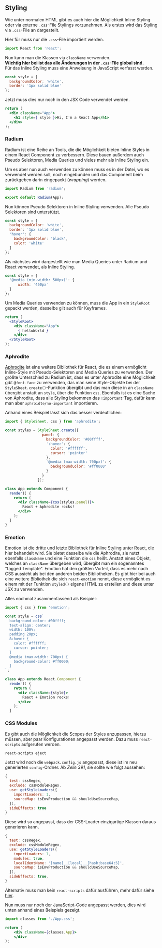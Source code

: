 ## Styling

Wie unter normalen HTML gibt es auch hier die Möglichkeit Inline Styling
oder via externe `.css`-File Stylings vorzunehmen. Als erstes wird das
Styling via `.css`-File an dargestellt.

Hier für muss nur die `.css`-File importiert werden.

```jsx
import React from 'react';
```

Nun kann man die Klassen via `className` verwenden.  
__Wichtig hier bei ist das alle Änderungen in der `.css`-File global sind.__  
Für das Inline Styling muss eine Anweisung in JavaScript
verfasst werden.

```jsx
const style = {
  backgroundColor: 'white',
  border: '1px solid blue'
};
```

Jetzt muss dies nur noch in den JSX Code verwendet werden.

```jsx
return (
  <div className="App">
    <h1 style={ style }>Hi, I'm a React App</h1>
  </div>
);
```

### Radium

Radium ist eine Reihe an Tools, die die Möglichkeit bieten
Inline Styles in einem React Component zu verbessern. Diese bauen
außerdem auch Pseudo Selektoren, Media Queries und vieles mehr als
Inline Styling ein.

Um es aber nun auch verwenden zu können muss es in der Datei, wo
es verwendet werden soll, noch eingebunden und das Component beim
zurückgeben darin eingepackt (_wrapping_) werden.

```jsx
import Radium from 'radium';
```

```jsx
export default Radium(App);
```

Nun können Pseudo Selektoren in Inline Styling verwenden.
Alle Pseudo Selektoren sind unterstützt.

```jsx
const style = {
  backgroundColor: 'white',
  border: '1px solid blue',
  'hover': {
    backgroundColor: 'black',
    color: 'white'
  }
};
```

Als nächstes wird dargestellt wie man Media Queries unter Radium und
React verwendet, als Inline Styling.

```jsx
const style = {
  '@media (min-width: 500px)': {
      width: '450px'
  }
};
```

Um Media Queries verwenden zu können, muss die App in ein `StyleRoot` gepackt werden,
dasselbe gilt auch für Keyframes.

```jsx
return (
  <StyleRoot>
    <div className="App">
      { helloWorld }
    </div>
  </StyleRoot>
);
```

### Aphrodite

[Aphrodite](https://github.com/Khan/aphrodite) ist eine weitere
Bibliothek für React, die es einem ermöglicht Inline-Style mit
Pseudo-Selektoren und Media Queries zu verwenden. Der größte Unterschied
zu Radium ist, dass es unter Aphrodite eine Möglichkeit gibt
`@font-face` zu verwenden, das man seine Style-Objekte bei der
`StyleSheet.create()`-Funktion übergibt und das man diese in an
`className` übergibt anstatt an `style`, über die Funktion `css`.
Ebenfalls ist es eine Sache von Aphrodite, dass alle Styling bekommen
das `!important`-Tag, dafür kann man aber `aphroidte/no-important`
importieren.

Anhand eines Beispiel lässt sich das besser verdeutlichen:

```jsx
import { StyleSheet, css } from 'aphrodite';

const styles = StyleSheet.create({
                 panel: {
                   backgroundColor: '#00ffff',
                   ':hover': {
                     color: '#ffffff',
                     cursor: 'pointer'
                   },
                   '@media (max-width: 700px)': {
                     backgroundColor: '#ff0000'
                   }
                 }
               });

class App extends Component {
  render() {
    return (
      <div className={css(styles.panel)}>
        React + Aphrodite rocks!
      </div>
    );
  }
}
```

### Emotion

[Emotion](https://emotion.sh/) ist die dritte und letzte Bibliothek für
Inline Styling unter React, die hier behandelt wird. Sie bietet dasselbe
wie die Aphrodite, sie nutzt ebenfalls `className` und eine Funktion die
`css` heißt. Anstatt eines Objekt, welches an `className` übergeben
wird, übergibt man ein sogenanntes "tagged Template". Emotion hat den
größten Vorteil, dass es mehr nach CSS aussieht als bei den anderen
beiden Bibliotheken. Es gibt hier bei auch eine weitere Bibliothek die
sich `react-emotion` nennt, diese ermöglicht es einem mit der Funktion
`styled()` eigene HTML zu erstellen und diese unter JSX zu verwenden.

Alles nochmal zusammenfassend als Beispiel:

```jsx
import { css } from 'emotion';

const style = css`
  background-color: #00ffff;
  text-align: center;
  width: 100%;
  padding 20px;
  &:hover {
    color: #ffffff;
    cursor: pointer;
  }
  @media (max-width: 700px) {
    background-color: #ff0000;
  }
`;

class App extends React.Component {
  render() {
    return (
      <div className={style}>
        React + Emotion rocks!
      </div>
    );
  }
```

### CSS Modules

Es gibt auch die Möglichkeit die Scopes der Styles
anzupassen, hierzu müssen, aber paar Konfigurationen angepasst werden. Dazu
muss `react-scripts` aufgerufen werden.

```bash
react-scripts eject
```

Jetzt wird noch die `webpack.config.js` angepasst, diese ist im neu generierten
`config`-Ordner. Ab _Zeile 391_, sie sollte wie folgt aussehen:

```jsx
{
  test: cssRegex,
  exclude: cssModuleRegex,
  use: getStyleLoaders({
    importLoaders: 1,
    sourceMap: isEnvProduction && shouldUseSourceMap,
  }),
  sideEffects: true
}
```

Diese wird so angepasst, dass der CSS-Loader einzigartige Klassen
daraus generieren kann.

```jsx
{
  test: cssRegex,
  exclude: cssModuleRegex,
  use: getStyleLoaders({
    importLoaders: 1,
    modules: true,
    localIdentName: '[name]__[local]__[hash:base64:5]',
    sourceMap: isEnvProduction && shouldUseSourceMap,
  }),
  sideEffects: true,
}
```

Alternativ muss man kein `react-scripts` dafür ausführen, mehr dafür
siehe
[hier](https://facebook.github.io/create-react-app/docs/adding-a-css-modules-stylesheet).

Nun muss nur noch der JavaScript-Code angepasst werden,
dies wird unten anhand eines Beispiels gezeigt.

```jsx
import classes from './App.css';
```

```jsx
return (
    <div className={classes.App}>
    </div>
);
```

